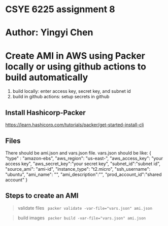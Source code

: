 # CSYE 6225 assignment 8

# Author: Yingyi Chen

# Create AMI in AWS using Packer locally or using github actions to build automatically
1. build locally: enter access key, secret key, and subnet id
2. build in github actions: setup secrets in github

## Install Hashicorp-Packer
https://learn.hashicorp.com/tutorials/packer/get-started-install-cli

## Files
There should be ami.json and vars.json file.
vars.json should be like:
{
    "type" : "amazon-ebs",
    "aws_region": "us-east-",
    "aws_access_key": "your access key",
    "aws_secret_key":"your secret key",
    "subnet_id":"subnet id",
    "source_ami": "ami-id",
    "instance_type": "t2.micro",
    "ssh_username": "ubuntu",
    "ami_name": "",
    "ami_description":"",
    "prod_account_id":"shared account"
    }

## Steps to create an AMI
> validate files
` packer validate -var-file="vars.json" ami.json`
  
> build images
` packer build -var-file="vars.json" ami.json` 


